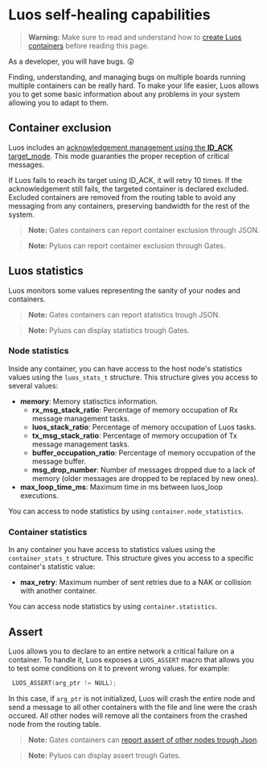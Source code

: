 
# Luos self-healing capabilities
> **Warning:** Make sure to read and understand how to [create Luos containers](./create-project.md) before reading this page.

As a developer, you will have bugs. 😲

Finding, understanding, and managing bugs on multiple boards running multiple containers can be really hard. To make your life easier, Luos allows you to get some basic information about any problems in your system allowing you to adapt to them.

## Container exclusion
Luos includes an [acknowledgement management using the **ID_ACK** target_mode](./msg-handling.md). This mode guaranties the proper reception of critical messages.

If Luos fails to reach its target using ID_ACK, it will retry 10 times. If the acknowledgement still fails, the targeted container is declared excluded. Excluded containers are removed from the routing table to avoid any messaging from any containers, preserving bandwidth for the rest of the system.

> **Note:** Gates containers can report container exclusion through JSON.

> **Note:** Pyluos can report container exclusion through Gates.

## Luos statistics
Luos monitors some values representing the sanity of your nodes and containers.

> **Note:** Gates containers can report statistics trough JSON.

> **Note:** Pyluos can display statistics trough Gates.

### Node statistics
Inside any container, you can have access to the host node's statistics values using the `luos_stats_t` structure.
This structure gives you access to several values:

 - **memory**: Memory statisctics information.
     - **rx_msg_stack_ratio**: Percentage of memory occupation of Rx message management tasks.
     - **luos_stack_ratio**: Percentage of memory occupation of Luos tasks.
     - **tx_msg_stack_ratio**: Percentage of memory occupation of Tx message management tasks.
     - **buffer_occupation_ratio**: Percentage of memory occupation of the message buffer.
     - **msg_drop_number**: Number of messages dropped due to a lack of memory (older messages are dropped to be replaced by new ones).
 - **max_loop_time_ms**: Maximum time in ms between luos_loop executions.

You can access to node statistics by using `container.node_statistics`.

### Container statistics
In any container you have access to statistics values using the `container_stats_t` structure.
This structure gives you access to a specific container's statistic value:

 - **max_retry**: Maximum number of sent retries due to a NAK or collision with another container.

You can access node statistics by using `container.statistics`.

## Assert
Luos allows you to declare to an entire network a critical failure on a container.
To handle it, Luos exposes a `LUOS_ASSERT` macro that allows you to test some conditions on it to prevent wrong values.
for example:
``` C
 LUOS_ASSERT(arg_ptr != NULL);
```
In this case, if `arg_ptr` is not initialized, Luos will crash the entire node and send a message to all other containers with the file and line were the crash occured. All other nodes will remove all the containers from the crashed node from the routing table.

> **Note:** Gates containers can [report assert of other nodes trough Json](../../software/json-api.md#node-assert-messages).

> **Note:** Pyluos can display assert trough Gates.
